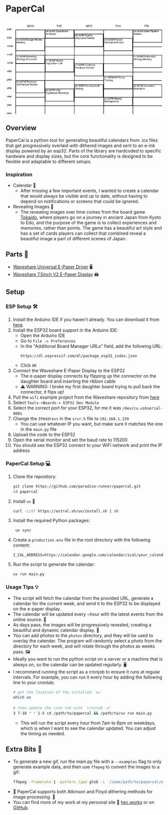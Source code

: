 # PaperCal 

<img src="calendar.gif" alt="drawing" width="500"/>

## Overview

PaperCal is a python tool for generating beautiful calendars from .ics files that get progressively overlaid with dithered images and sent to an e-ink display powered by an esp32. Parts of the library are hardcoded to specific hardware and display sizes, but the core functionality is designed to be flexible and adaptable to different setups.

### Inspiration 
- Calendar 📅
    - After missing a few important events, I wanted to create a calendar that would always be visible and up to date, without having to depend on notifications or screens that could be ignored.
- Revealing Images 🌊
    - The revealing images over time comes from the board game [Tokaido](https://stonemaiergames.com/games/tokaido/), where players go on a journey in ancient Japan from Kyoto to Edo, and the purpose of the game is to collect experiences and memories, rather than points. The game has a beautiful art style and has a set of cards players can collect that combined reveal a beautiful image a part of different scenes of Japan. 

## Parts 🧩
- [Waveshare Universal E-Paper Driver](https://a.co/d/bvvGbcd) 🖥️
- [Waveshare 7.5inch V2 E-Paper Display](https://a.co/d/fyE2GFF) 🖨️

## Setup

### ESP Setup 🛠️
1. Install the Arduino IDE if you haven't already. You can download it from [here](https://www.arduino.cc/en/software).
2. Install the ESP32 board support in the Arduino IDE:
    - Open the Arduino IDE
    - Go to `File -> Preferences`
    - In the "Additional Board Manager URLs" field, add the following URL:
      ```
      https://dl.espressif.com/dl/package_esp32_index.json
      ```
    - Click `OK`
3. Connect the Waveshare E-Paper Display to the ESP32
    - The e-paper display connects by flipping up the connector on the daughter board and inserting the ribbon cable
    - ⚠️ WARNING: I broke my first daughter board trying to pull back the connector, it flips up!
4. Pull the `wifi` example project from the Waveshare repository from [here](https://files.waveshare.com/upload/5/50/E-Paper_ESP32_Driver_Board_Code.7z)
5. Select `Tools->Boards-> ESP32 Dev Module`
6. Select the correct port for your ESP32, for me it was `/dev/cu.usbserial-0001`
7. Change the `IPAddress` in the `srvr.h` file to `192.168.1.159`
    - You can use whatever IP you want, but make sure it matches the one in the `main.py` file
8. Upload the code to the ESP32
9. Open the serial monitor and set the baud rate to 115200
10. You should see the ESP32 connect to your WiFi network and print the IP address

### PaperCal Setup 💻
1. Clone the repository:
   ```bash
   git clone https://github.com/paradise-runner/papercal.git
   cd papercal
   ```
2. Install `uv` 🐍
    ```bash
    curl -LsSf https://astral.sh/uv/install.sh | sh
    ```
3. Install the required Python packages:
   ```bash
    uv sync
    ```
4. Create a `production.env` file in the root directory with the following content:
   ```env
   I_CAL_ADDRESS=https://calendar.google.com/calendar/ical/your_calendar_id/basic.ics
5. Run the script to generate the calendar:
   ```bash
   uv run main.py
   ```

### Usage Tips 💡
- The script will fetch the calendar from the provided URL, generate a calendar for the current week, and send it to the ESP32 to be displayed on the e-paper display.
- The calendar will be updated every ~hour with the latest events from the online source. 🔄
- As days pass, the images will be progressively revealed, creating a beautiful and dynamic calendar display. 🌅
- You can add photos to the `photos` directory, and they will be used to overlay the calendar. The program will randomly select a photo from the directory for each week, and will rotate through the photos as weeks pass. 🖼️
- Ideally you want to run the python script on a server or a machine that is always on, so the calendar can be updated regularly. 🖥️
- I recommend running the script as a cronjob to ensure it runs at regular intervals. For example, you can run it every hour by adding the following line to your crontab:
    ```bash
    # get the location of the installed `uv`
    which uv

    # then update the cron tab with `crontab -e`
    3 7-18 * * 1-5 cd /path/to/papercal && /path/to/uv run main.py
    ```
    - This will run the script every hour from 7am to 6pm on weekdays, which is when I want to see the calendar updated. You can adjust the timing as needed.

## Extra Bits 🎁
- To generate a new gif, run the main.py file with a `--examples` flag to only generate example data, and then use `ffmpeg` to convert the images to a gif:
    ```bash
    ffmpeg -framerate 1 -pattern_type glob -i '/some/path/to/papercal/example-calendars/day-*-calendar.png' calendar.gif
    ```
- 🖤 PaperCal supports both Atkinson and Floyd dithering methods for image processing. 🤍
- You can find more of my work at my personal site 🚀 [hec.works](https://hec.works) or on [GitHub](https://github.com/paradise-runner). 